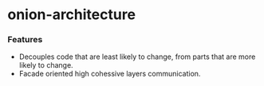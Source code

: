 # onion-architecture
### Features
- Decouples code that are least likely to change, from parts that are more likely to change.
- Facade oriented high cohessive layers communication.



